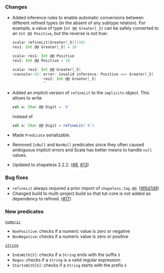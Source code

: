 ### Changes

* Added inference rules to enable automatic conversions between different
  refined types (in the absent of any subtype relation). For example, a value
  of type `Int @@ Greater[_5]` can be safely converted to an `Int @@ Positive`,
  but the reverse is not true:

  ```scala
  scala> refineLit[Greater[_5]](10)
  res1: Int @@ Greater[_5] = 10

  scala> res1: Int @@ Positive
  res2: Int @@ Positive = 10

  scala> res2: Int @@ Greater[_5]
  <console>:42: error: invalid inference: Positive ==> Greater[_5]
                res2: Int @@ Greater[_5]
                ^
  ```
* Added an implicit version of `refineLit` to the `implicits` object.
  This allows to write

  ```scala
  val a: Char @@ Digit = '4'
  ```
  instead of
  ```scala
  val a: Char @@ Digit = refineLit('4')
  ```
* Made `Predicate` serializable.
* Removed `IsNull` and `NonNull` predicates since they often caused ambiguous
  implicit errors and Scala has better means to handle `null` values.
* Updated to shapeless 2.2.2. ([#8], [#13])

### Bug fixes

* `refineLit` always required a prior import of `shapeless.tag.@@`. ([9f6d7d9])
* Changed build to multi-project build so that tut-core is not added as
  dependency to refined. ([#17])

### New predicates

[`numeric`](https://github.com/fthomas/refined/blob/v0.1.0/src/main/scala/eu/timepit/refined/numeric.scala)

* `NonPositive`: checks if a numeric value is zero or negative
* `NonNegative`: checks if a numeric value is zero or positive

[`string`](https://github.com/fthomas/refined/blob/v0.1.0/src/main/scala/eu/timepit/refined/string.scala)

* `EndsWith[S]`: checks if a `String` ends with the suffix `S`
* `Regex`: checks if a `String` is a valid regular expression
* `StartsWith[S]`: checks if a `String` starts with the prefix `S`

[#8]: https://github.com/fthomas/refined/issues/8
[#13]: https://github.com/fthomas/refined/issues/13
[#17]: https://github.com/fthomas/refined/issues/17
[9f6d7d9]: https://github.com/fthomas/refined/commit/9f6d7d9ba22d20eee0a2fe2f721cde30fb4f94f9
